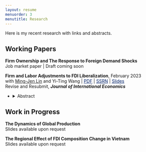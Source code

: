 ```yaml
---
layout: resume
menuorder: 3
menutitle: Research
---
```


Here is my recent research with links and abstracts. 

## Working Papers
**Firm Ownership and The Response to Foreign Demand Shocks** <br>
Job market paper | Draft coming soon
  
**Firm and Labor Adjustments to FDI Liberalization**, February 2023 <br> 
with <a href="https://economicsatntu.wixsite.com/ming-jen-lin" target="_blank">Ming-Jen Lin</a> and Yi-Ting Wang | <a href="https://sungjuwu.github.io/documents/CNFDI_paper.pdf" target="_blank"><span style="color:#012169"><u>PDF</u></span></a> | <a href="https://papers.ssrn.com/sol3/papers.cfm?abstract_id=4347657" target="_blank"><span style="color:#012169"><u>SSRN</u></span></a> | <a href="https://sungjuwu.github.io/documents/CNFDI_slides.pdf" target="_blank"><span style="color:#012169"><u>Slides</u></span></a> <br>
Revise and Resubmit, <em>**Journal of International Economics**</em>
- <details><summary>Abstract</summary><p>This paper studies how liberalizing outward foreign direct investments (FDI) affects manufacturers' engagement in global production and their domestic workers' labor market outcomes. Focusing on a liberalization policy in 2001 by the government of Taiwan that allowed 122 electronic products to be produced in China, we estimate its effect on Taiwanese electronic manufacturers and their domestic workers. Employing a matched difference-in-differences strategy, we find that the manufacturers targeted by the policy were on average 16% more likely to invest in China relative to the non-targeted ones. Correspondingly, the domestic workers initially employed by the targeted manufacturers were on average more likely to change their jobs, stay employed for fewer years, and have lower wages in subsequent years relative to those employed by the non-targeted ones. The worker-level effects of the policy exhibited substantial heterogeneity across the initial wage distribution, with the top-decile workers benefiting and the other workers losing on average.</p></details>


## Work in Progress
**The Dynamics of Global Production** <br>
Slides available upon request

**The Regional Effect of FDI Composition Change in Vietnam** <br>
Slides available upon request
